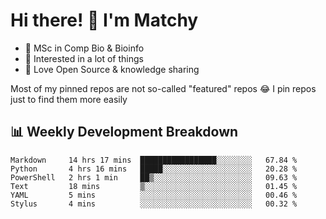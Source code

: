 # Hi there! 👋 I'm Matchy

- 🧬 MSc in Comp Bio & Bioinfo
- 🎈 Interested in a lot of things
- 💜 Love Open Source & knowledge sharing

Most of my pinned repos are not so-called "featured" repos 😂 I pin repos just to find them more easily

## 📊 Weekly Development Breakdown

<!--START_SECTION:waka-->

```text
Markdown     14 hrs 17 mins  █████████████████░░░░░░░░   67.84 %
Python       4 hrs 16 mins   █████░░░░░░░░░░░░░░░░░░░░   20.28 %
PowerShell   2 hrs 1 min     ██▒░░░░░░░░░░░░░░░░░░░░░░   09.63 %
Text         18 mins         ▒░░░░░░░░░░░░░░░░░░░░░░░░   01.45 %
YAML         5 mins          ░░░░░░░░░░░░░░░░░░░░░░░░░   00.46 %
Stylus       4 mins          ░░░░░░░░░░░░░░░░░░░░░░░░░   00.32 %
```

<!--END_SECTION:waka-->
